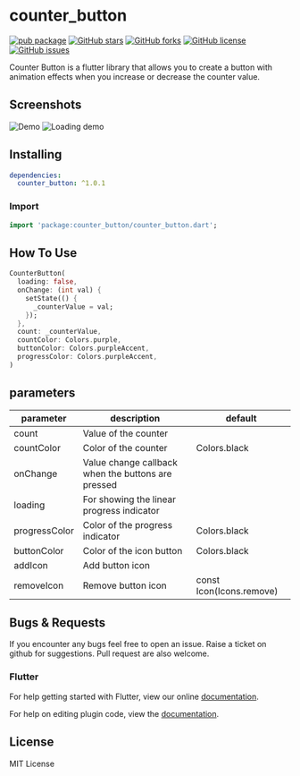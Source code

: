 # counter_button

[![pub package](https://img.shields.io/pub/v/counter_button.svg)](https://pub.dartlang.org/packages/counter_button) [![GitHub stars](https://img.shields.io/github/stars/alcohub/counter_button.svg)](https://github.com/alcohub/counter_button/stargazers) [![GitHub forks](https://img.shields.io/github/forks/alcohub/counter_button.svg)](https://github.com/alcohub/counter_button/network)  [![GitHub license](https://img.shields.io/github/license/alcohub/counter_button.svg)](https://github.com/alcohub/counter_button/blob/main/LICENSE)  [![GitHub issues](https://img.shields.io/github/issues/alcohub/counter_button.svg)](https://github.com/alcohub/counter_button/issues)

Counter Button is a flutter library that allows you to create a button with animation effects when you increase or decrease the counter value.

## Screenshots

![Demo](https://github.com/alcohub/counter_button/blob/main/screenshots/demo.gif?raw=true "counter button") ![Loading demo](https://github.com/alcohub/counter_button/blob/main/screenshots/loading-demo.gif?raw=true "counter button")

## Installing

```yaml
dependencies:
  counter_button: ^1.0.1
```

### Import

```dart
import 'package:counter_button/counter_button.dart';
```

## How To Use

```dart
CounterButton(
  loading: false,
  onChange: (int val) {
    setState(() {
      _counterValue = val;
    });
  },
  count: _counterValue,
  countColor: Colors.purple,
  buttonColor: Colors.purpleAccent,
  progressColor: Colors.purpleAccent,
)
```


## parameters
| parameter                  | description                                                                           | default                   |
| -------------------------- | ------------------------------------------------------------------------------------- | ------------------------- |
| count                      | Value of the counter                                                                  |                           |
| countColor                 | Color of the counter                                                                  | Colors.black              |
| onChange                   | Value change callback when the buttons are pressed                                    |                           |
| loading                    | For showing the linear progress indicator                                             |                           |
| progressColor              | Color of the progress indicator                                                       | Colors.black              |
| buttonColor                | Color of the icon button                                                              | Colors.black              |
| addIcon                    | Add button icon          |                                                            | const Icon(Icons.add)     |
| removeIcon                 | Remove button icon                                                                    | const Icon(Icons.remove)  |


## Bugs & Requests

If you encounter any bugs feel free to open an issue. Raise a ticket on github for suggestions. Pull request are also welcome.

### Flutter

For help getting started with Flutter, view our online
[documentation](https://flutter.io/).

For help on editing plugin code, view the [documentation](https://flutter.io/platform-plugins/#edit-code).

## License

MIT License
